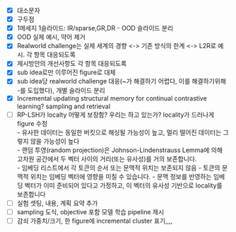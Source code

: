 - [x] 대소문자
- [x] 구두점
- [x] 1메세지 1슬라이드: IR/sparse,GR,DR - OOD 슬라이드 분리
- [x] OOD 실제 예시, 약어 제거
- [x] Realworld challenge는 실제 세계의 경향 <-> 기존 방식의 한계 <-> L2R로 예시. 각 항목 대응되도록
- [x] 제시방안의 개선사항도 각 항목 대응되도록
- [x] sub idea로만 이루어진 figure로 대체
- [x] sub idea당 realworld challenge 대응(~가 해결하기 어렵다, 이를 해결하기위해 -를 도입했다), 개별 슬라이드 분리
- [x] Incremental updating structural memory for continual contrastive learning? sampling and retrieval
- [ ] RP-LSH가 localty 어떻게 보장함? 우리는 하고 있는가? locality가 드러나게 figure 수정  
      - 유사한 데이터는 동일한 버킷으로 해싱될 가능성이 높고, 멀리 떨어진 데이터는 그렇지 않을 가능성이 높다  
      - 랜덤 투영(random projection)은 Johnson-Lindenstrauss Lemma에 의해 고차원 공간에서 두 벡터 사이의 거리(또는 유사성)를 거의 보존합니다.  
      - 임베딩 리스트에서 각 토큰의 순서 또는 문맥적 위치는 보존되지 않음
      - 토큰의 문맥적 위치는 임베딩 벡터에 영향을 미칠 수 있습니다.
      - 문맥 정보를 반영하는 임베딩 벡터가 이미 준비되어 있다고 가정하고, 이 벡터의 유사성 기반으로 locality를 보존합니다  
- [ ] 실험 셋팅, 내용, 계획 요약 추가
- [ ] sampling 도식, objective 포함 모델 학습 pipeline 제시
- [ ] 감쇠 가중치/크기, 한 figure에 incremental cluster 표기,,,,
